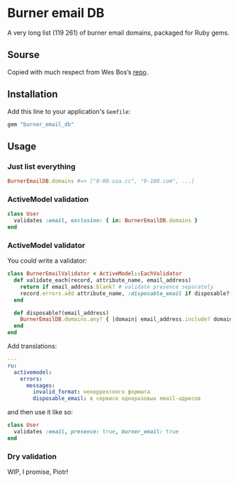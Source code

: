# Burner email DB

A very long list (119 261) of burner email domains, packaged for Ruby gems.

## Sourse

Copied with much respect from Wes Bos’s [repo](https://github.com/wesbos/burner-email-providers).

## Installation

Add this line to your application's `Gemfile`:

```ruby
gem "burner_email_db"
```

## Usage

### Just list everything

```ruby
BurnerEmailDB.domains #=> ["0-00.usa.cc", "0-180.com", ...]
```

### ActiveModel validation

```ruby
class User
  validates :email, exclusion: { in: BurnerEmailDB.domains }
end
```

### ActiveModel validator

You could write a validator:

```ruby
class BurnerEmailValidator < ActiveModel::EachValidator
  def validate_each(record, attribute_name, email_address)
    return if email_address.blank? # validate presence separately
    record.errors.add attribute_name, :disposable_email if disposable?(email_address)
  end

  def disposable?(email_address)
    BurnerEmailDB.domains.any? { |domain| email_address.include? domain }
  end
end
```

Add translations:

```yaml
---
ru:
  activemodel:
    errors:
      messages:
        invalid_format: некорректного формата
        disposable_email: в сервисе одноразовых email-адресов
```

and then use it like so:

```ruby
class User
  validates :email, presence: true, burner_email: true
end
```

### Dry validation

WIP, I promise, Piotr!

